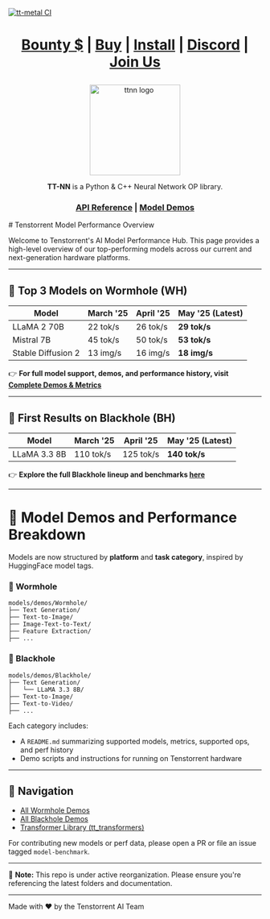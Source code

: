 [![tt-metal CI](https://github.com/tenstorrent/tt-metal/actions/workflows/all-post-commit-workflows.yaml/badge.svg)](https://github.com/tenstorrent/tt-metal/actions/workflows/all-post-commit-workflows.yaml)

<div align="center">

<h1>

[Bounty $](https://github.com/tenstorrent/tt-metal/issues?q=is%3Aissue%20state%3Aopen%20label%3Abounty) | [Buy](https://tenstorrent.com/cards/) | [Install](./INSTALLING.md) | [Discord](https://discord.gg/tvhGzHQwaj) | [Join Us](https://boards.greenhouse.io/tenstorrent/jobs/4155609007)

</h1>

<img src="./docs/source/common/_static/tt_nn_w_logo.png" alt="ttnn logo" height="180"/>

**TT-NN** is a Python & C++ Neural Network OP library.

<h3>

[API Reference](https://docs.tenstorrent.com/tt-metal/latest/ttnn/index.html) | [Model Demos](./models/demos/)

</h3>

</div>
# Tenstorrent Model Performance Overview

Welcome to Tenstorrent's AI Model Performance Hub. This page provides a high-level overview of our top-performing models across our current and next-generation hardware platforms.

---

## 🚀 Top 3 Models on **Wormhole** (WH)

| Model          | March '25 | April '25 | May '25 (Latest) |
|----------------|-----------|-----------|------------------|
| LLaMA 2 70B    | 22 tok/s  | 26 tok/s  | **29 tok/s**     |
| Mistral 7B     | 45 tok/s  | 50 tok/s  | **53 tok/s**     |
| Stable Diffusion 2 | 13 img/s | 16 img/s | **18 img/s**     |

👉 **For full model support, demos, and performance history, visit [Complete Demos & Metrics](./models/demos)**

---

## 🧠 First Results on **Blackhole** (BH)

| Model            | March '25 | April '25 | May '25 (Latest) |
|------------------|-----------|-----------|------------------|
| LLaMA 3.3 8B     | 110 tok/s | 125 tok/s | **140 tok/s**    |

👉 **Explore the full Blackhole lineup and benchmarks [here](./models/demos/Blackhole)**

---

# 📂 Model Demos and Performance Breakdown

Models are now structured by **platform** and **task category**, inspired by HuggingFace model tags.

### 🔹 Wormhole

```
models/demos/Wormhole/
├── Text Generation/
├── Text-to-Image/
├── Image-Text-to-Text/
├── Feature Extraction/
├── ...
```

### 🔹 Blackhole

```
models/demos/Blackhole/
├── Text Generation/
│   └── LLaMA 3.3 8B/
├── Text-to-Image/
├── Text-to-Video/
├── ...
```

Each category includes:
- A `README.md` summarizing supported models, metrics, supported ops, and perf history
- Demo scripts and instructions for running on Tenstorrent hardware

---

## 🧭 Navigation

- [All Wormhole Demos](./models/demos/Wormhole)
- [All Blackhole Demos](./models/demos/Blackhole)
- [Transformer Library (tt_transformers)](./models/tt_transformers)

For contributing new models or perf data, please open a PR or file an issue tagged `model-benchmark`.

---

🔔 **Note:** This repo is under active reorganization. Please ensure you're referencing the latest folders and documentation.

---

Made with ❤️ by the Tenstorrent AI Team
